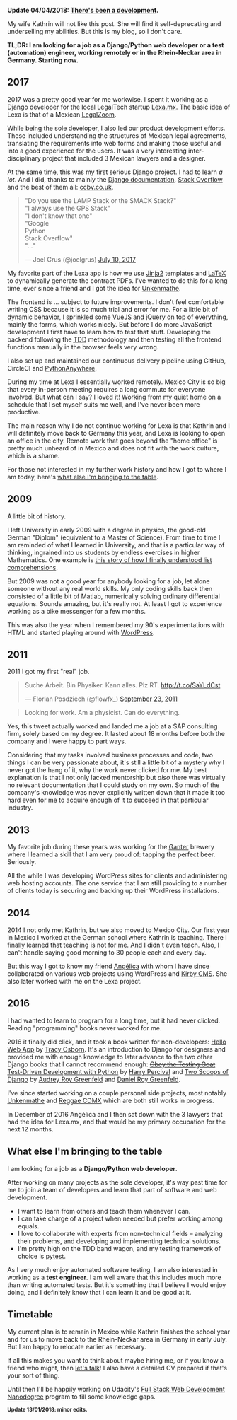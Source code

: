<!--
.. title: A short work history. Looking for more.
.. slug: looking-for-work-django-developer-can-do-a-lot
.. date: 2018-01-09 10:08:55 UTC-06:00
.. tags: job, python, django
.. category: 
.. link: 
.. description: 
.. type: text
-->

**Update 04/04/2018: [There's been a development](link://slug/moving-back-to-germany/).**

My wife Kathrin will not like this post. She will find it self-deprecating and underselling my abilities. But this is my blog, so I don't care.

**TL;DR: I am looking for a job as a Django/Python web developer or a test (automation) engineer, working remotely or in the Rhein-Neckar area in Germany. Starting now.**


## 2017
2017 was a pretty good year for me workwise. I spent it working as a Django developer for the local LegalTech startup [Lexa.mx](https://www.lexa.mx/). The basic idea of Lexa is that of a Mexican [LegalZoom](http://legalzoom.com/).

While being the sole developer, I also led our product development efforts. These included understanding the structures of Mexican legal agreements, translating the requirements into web forms and making those useful and into a good experience for the users. It was a very interesting inter-disciplinary project that included 3 Mexican lawyers and a designer.

At the same time, this was my first serious Django project. I had to learn _a lot_. And I did, thanks to mainly the [Django documentation](https://docs.djangoproject.com/en/1.11/), [Stack Overflow](https://stackoverflow.com/questions/tagged/django) and the best of them all: [ccbv.co.uk](http://ccbv.co.uk/).

<blockquote class="twitter-tweet" data-lang="en"><p lang="en" dir="ltr">&quot;Do you use the LAMP Stack or the SMACK Stack?&quot;<br>&quot;I always use the GPS Stack&quot;<br>&quot;I don&#39;t know that one&quot;<br>&quot;Google<br> Python<br> Stack Overflow&quot;<br>&quot;...&quot;</p>&mdash; Joel Grus (@joelgrus) <a href="https://twitter.com/joelgrus/status/884536268058574848?ref_src=twsrc%5Etfw">July 10, 2017</a></blockquote>
<script async src="https://platform.twitter.com/widgets.js" charset="utf-8"></script>

My favorite part of the Lexa app is how we use [Jinja2](http://jinja.pocoo.org/) templates and [LaTeX](https://en.wikipedia.org/wiki/LaTeX) to dynamically generate the contract PDFs. I've wanted to do this for a long time, ever since a friend and I got the idea for [Unkenmathe](https://github.com/FlowFX/unkenmathe.de).

The frontend is ... subject to future improvements. I don't feel comfortable writing CSS because it is so much trial and error for me. For a little bit of dynamic behavior, I sprinkled some [VueJS](https://vuejs.org/) and jQuery on top of everything, mainly the forms, which works nicely. But before I do more JavaScript development I first have to learn how to test that stuff. Developing the backend following the <abbr title="Test-Driven Development">TDD</abbr> methodology and then testing all the frontend functions manually in the browser feels very wrong.

I also set up and maintained our continuous delivery pipeline using GitHub, CircleCI and [PythonAnywhere](https://www.pythonanywhere.com/).

During my time at Lexa I essentially worked remotely. Mexico City is so big that every in-person meeting requires a long commute for everyone involved. But what can I say? I loved it! Working from my quiet home on a schedule that I set myself suits me well, and I've never been more productive.

The main reason why I do not continue working for Lexa is that Kathrin and I will definitely move back to Germany this year, and Lexa is looking to open an office in the city. Remote work that goes beyond the "home office" is pretty much unheard of in Mexico and does not fit with the work culture, which is a shame.

For those not interested in my further work history and how I got to where I am today, here's [what else I'm bringing to the table](#to-the-table).

## 2009
A little bit of history.

I left University in early 2009 with a degree in physics, the good-old German "Diplom" (equivalent to a Master of Science). From time to time I am reminded of what I learned in University, and that is a particular way of thinking, ingrained into us students by endless exercises in higher Mathematics. One example is [this story of how I finally understood list comprehensions](https://flowfx.de/blog/list-comprehensions-for-physicists/).

But 2009 was not a good year for anybody looking for a job, let alone someone without any real world skills. My only coding skills back then consisted of a little bit of Matlab, numerically solving ordinary differential equations. Sounds amazing, but  it's really not. At least I got to experience working as a bike messenger for a few months.

This was also the year when I remembered my 90's experimentations with HTML and started playing around with [WordPress](https://wordpress.org/).

## 2011
2011 I got my first "real" job.

<blockquote class="twitter-tweet" data-lang="en"><p lang="de" dir="ltr">Suche Arbeit. Bin Physiker. Kann alles. Plz RT. <a href="http://t.co/SaYLdCst">http://t.co/SaYLdCst</a></p>&mdash; Florian Posdziech (@flowfx_) <a href="https://twitter.com/flowfx_/status/117235531968036865?ref_src=twsrc%5Etfw">September 23, 2011</a></blockquote>
<script async src="https://platform.twitter.com/widgets.js" charset="utf-8"></script>

> Looking for work. Am a physicist. Can do everything.

Yes, this tweet actually worked and landed me a job at a SAP consulting firm, solely based on my degree. It lasted about 18 months before both the company and I were happy to part ways.

Considering that my tasks involved business processes and code, two things I can be very passionate about, it's still a little bit of a mystery why I never got the hang of it, why the work never clicked for me. My best explanation is that I not only lacked mentorship but *also* there was virtually no relevant documentation that I could study on my own. So much of the company's knowledge was never explicitly written down that it made it too hard even for me to acquire enough of it to succeed in that particular industry.

## 2013
My favorite job during these years was working for the [Ganter](http://www.ganter.com/brau-erlebnis.html) brewery where I learned a skill that I am very proud of: tapping the perfect beer. Seriously.

All the while I was developing WordPress sites for clients and administering web hosting accounts. The one service that I am still providing to a number of clients today is securing and backing up their WordPress installations.

## 2014
2014 I not only met Kathrin, but we also moved to Mexico City. Our first year in Mexico I worked at the German school where Kathrin is teaching. There I finally learned that teaching is not for me. And I didn't even teach. Also, I can't handle saying good morning to 30 people each and every day.

But this way I got to know my friend [Angélica](https://angelica-ramos.com/) with whom I have since collaborated on various web projects using WordPress and [Kirby CMS](https://getkirby.com/). She also later worked with me on the Lexa project.

## 2016
I had wanted to learn to program for a long time, but it had never clicked. Reading "programming" books never worked for me.

2016 it finally did click, and it took a book written for non-developers: [Hello Web App](hellowebbooks.com/learn-django/) by [Tracy Osborn](https://twitter.com/limedaring). It's an introduction to Django for designers and provided me with enough knowledge to later advance to the two other Django books that I cannot recommend enough: [<s>Obey the Testing Goat</s> Test-Driven Development with Python](http://www.obeythetestinggoat.com/pages/book.html) by [Harry Percival](@hjwp) and [Two Scoops of Django](https://www.twoscoopspress.com/) by [Audrey Roy Greenfeld](https://twitter.com/audreyr) and [Daniel Roy Greenfeld](https://twitter.com/pydanny).

I've since started working on a couple personal side projects, most notably [Unkenmathe](https://github.com/FlowFX/unkenmathe.de/) and [Reggae CDMX](https://github.com/FlowFX/reggae-cdmx.com) which are both still works in progress.

In December of 2016 Angélica and I then sat down with the 3 lawyers that had the idea for Lexa.mx, and that would be my primary occupation for the next 12 months.

<a name="to-the-table"></a>
## What else I'm bringing to the table
I am looking for a job as a **Django/Python web developer**.

After working on many projects as the sole developer, it's way past time for me to join a team of developers and learn that part of software and web development.

- I want to learn from others and teach them whenever I can.
- I can take charge of a project when needed but prefer working among equals.
- I love to collaborate with experts from non-technical fields – analyzing their problems, and developing and implementing technical solutions.
- I'm pretty high on the TDD band wagon, and my testing framework of choice is [pytest](https://docs.pytest.org/en/latest/).

As I very much enjoy automated software testing, I am also interested in working as a **test engineer**. I am well aware that this includes much more than writing automated tests. But it's something that I believe I would enjoy doing, and I definitely know that I can learn it and be good at it.

## Timetable
My current plan is to remain in Mexico while Kathrin finishes the school year and for us to move back to the Rhein-Neckar area in Germany in early July. But I am happy to relocate earlier as necessary.

If all this makes you want to think about maybe hiring me, or if you know a friend who might, then [let's talk](link://slug/contact)! I also have a detailed CV prepared if that's your sort of thing.

Until then I'll be happily working on Udacity's [Full Stack Web Development Nanodegree](https://www.udacity.com/course/full-stack-web-developer-nanodegree--nd004) program to fill some knowledge gaps.

<small>**Update 13/01/2018: minor edits.**</small><br>
